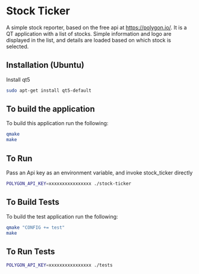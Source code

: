 # Stock Ticker

A simple stock reporter, based on the free api at https://polygon.io/.
It is a QT application with a list of stocks. Simple information and logo
are displayed in the list, and details are loaded based on which stock is
selected.

## Installation (Ubuntu)

Install qt5

```bash
sudo apt-get install qt5-default
```

## To build the application

To build this application run the following:

```bash
qmake
make
```

## To Run

Pass an Api key as an environment variable, and invoke
stock_ticker directly

```bash
POLYGON_API_KEY=xxxxxxxxxxxxxxxx ./stock-ticker
```

## To Build Tests

To build the test application run the following:

```bash
qmake "CONFIG += test"
make
```

## To Run Tests

```bash
POLYGON_API_KEY=xxxxxxxxxxxxxxxx ./tests
```
